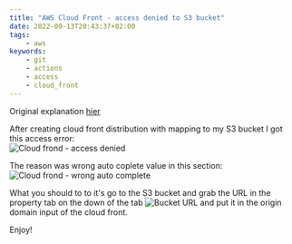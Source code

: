```yaml
---
title: "AWS Cloud Front - access denied to S3 bucket"
date: 2022-09-13T20:43:37+02:00
tags:
    - aws
keywords:
    - git
    - actions
    - access
    - cloud_front
---
```


Original explanation [hier](https://www.youtube.com/watch?v=mls8tiiI3uc)

After creating cloud front distribution with mapping to my S3 bucket I got this access error:  
![Cloud frond - access denied](/cloud_front_access_denied.png)

The reason was wrong auto coplete value in this section:
![Cloud frond - wrong auto complete](/cloud_front_wrong_auro_complete.png)

What you should to to it's go to the S3 bucket and grab the URL in the property tab on the down of the tab
![Bucket URL](/bucket_url.png)
and put it in the origin domain input of the cloud front.

Enjoy!

